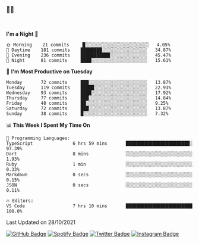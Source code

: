 ### 🤙🍺

<!-- <a href="https://github-readme-stats.vercel.app/api?username=hzak2xx&count_private=true&show_icons=true&theme=dracula">
  <img align="center" src="https://github-readme-stats.vercel.app/api?username=hzak2xx&count_private=true&show_icons=true&theme=dracula" />
</a>
</br> -->
</br>

<!--START_SECTION:waka-->
**I'm a Night 🦉** 

```text
🌞 Morning    21 commits     █░░░░░░░░░░░░░░░░░░░░░░░░   4.05% 
🌆 Daytime    181 commits    ████████░░░░░░░░░░░░░░░░░   34.87% 
🌃 Evening    236 commits    ███████████░░░░░░░░░░░░░░   45.47% 
🌙 Night      81 commits     ████░░░░░░░░░░░░░░░░░░░░░   15.61%

```
📅 **I'm Most Productive on Tuesday** 

```text
Monday       72 commits     ███░░░░░░░░░░░░░░░░░░░░░░   13.87% 
Tuesday      119 commits    █████░░░░░░░░░░░░░░░░░░░░   22.93% 
Wednesday    93 commits     ████░░░░░░░░░░░░░░░░░░░░░   17.92% 
Thursday     77 commits     ███░░░░░░░░░░░░░░░░░░░░░░   14.84% 
Friday       48 commits     ██░░░░░░░░░░░░░░░░░░░░░░░   9.25% 
Saturday     72 commits     ███░░░░░░░░░░░░░░░░░░░░░░   13.87% 
Sunday       38 commits     █░░░░░░░░░░░░░░░░░░░░░░░░   7.32%

```


📊 **This Week I Spent My Time On** 

```text
💬 Programming Languages: 
TypeScript               6 hrs 59 mins       ████████████████████████░   97.39% 
Dart                     8 mins              ░░░░░░░░░░░░░░░░░░░░░░░░░   1.93% 
Ruby                     1 min               ░░░░░░░░░░░░░░░░░░░░░░░░░   0.33% 
Markdown                 0 secs              ░░░░░░░░░░░░░░░░░░░░░░░░░   0.15% 
JSON                     0 secs              ░░░░░░░░░░░░░░░░░░░░░░░░░   0.11%

🔥 Editors: 
VS Code                  7 hrs 10 mins       █████████████████████████   100.0%

```


 Last Updated on 28/10/2021
<!--END_SECTION:waka-->

[![GitHub Badge](https://img.shields.io/badge/GitHub-100000?style=for-the-badge&logo=github&logoColor=white)](https://github.com/hzak2xx)
[![Spotify Badge](https://img.shields.io/badge/Spotify-1ED760?&style=for-the-badge&logo=spotify&logoColor=white)](https://open.spotify.com/user/uf90s6sbbh75a1mt44clkhkvf)
[![Twitter Badge](https://img.shields.io/badge/Twitter-1DA1F2?style=for-the-badge&logo=twitter&logoColor=white)](https://twitter.com/hzak2xx)
[![Instagram Badge](https://img.shields.io/badge/Instagram-E4405F?style=for-the-badge&logo=instagram&logoColor=white)](https://www.instagram.com/hzak2xx/)
